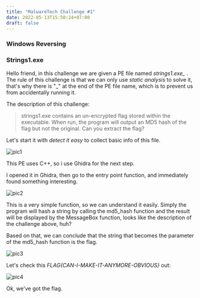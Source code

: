 ```yaml
---
title: "MalwareTech Challenge #1"
date: 2022-05-13T15:50:24+07:00
draft: false
---
```


### Windows Reversing
### Strings1.exe

Hello friend, in this challenge we are given a PE file named *strings1.exe_* .
The rule of this challenge is that we can only use *static analysis* to solve it, that's why there is "_" at the end of the PE file name, which is to prevent us from accidentally running it.

The description of this challenge:

> strings1.exe contains an un-encrypted flag stored within the executable. When run, the program will output an MD5 hash of the flag but not the original. Can you extract the flag?

Let's start it with *detect it easy* to collect basic info of this file.

![pic1](Snipaste_2022-05-13_17-30-02.jpg)

This PE uses C++, so i use Ghidra for the next step.

I opened it in Ghidra, then go to the entry point function, and immediately found something interesting.

![pic2](Snipaste_2022-05-13_21-03-27.jpg)

This is a very simple function, so we can understand it easily. Simply the program will hash a string by calling the md5_hash function and the result will be displayed by the MessageBox function, looks like the description of the challenge above, huh?

Based on that, we can conclude that the string that becomes the parameter of the md5_hash function is the flag.

![pic3](Snipaste_2022-05-13_21-28-43.jpg)

Let's check this *FLAG{CAN-I-MAKE-IT-ANYMORE-OBVIOUS}* out:

![pic4](Snipaste_2022-05-13_21-33-45.jpg)

Ok, we've got the flag.